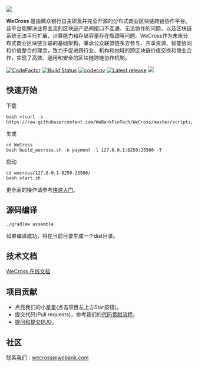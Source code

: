 ![](./docs/images/menu_logo_wecross.svg)

**WeCross** 是由微众银行自主研发并完全开源的分布式商业区块链跨链协作平台。该平台能解决业界主流的区块链产品间接口不互通、无法协作的问题，以及区块链系统无法平行扩展、计算能力和存储容量存在瓶颈等问题。WeCross作为未来分布式商业区块链互联的基础架构，秉承公众联盟链多方参与、共享资源、智能协同和价值整合的理念，致力于促进跨行业、机构和地域的跨区块链价值交换和商业合作，实现了高效、通用和安全的区块链跨链协作机制。

[![CodeFactor](https://www.codefactor.io/repository/github/webankfintech/wecross/badge)](https://www.codefactor.io/repository/github/webankfintech/wecross) [![Build Status](https://travis-ci.org/WeBankFinTech/WeCross.svg?branch=dev)](https://travis-ci.org/WeBankFinTech/WeCross) [![codecov](https://codecov.io/gh/WeBankFinTech/WeCross/branch/dev/graph/badge.svg)](https://codecov.io/gh/WeBankFinTech/WeCross) [![Latest release](https://img.shields.io/github/release/WeBankFinTech/WeCross.svg)](https://github.com/WeBankFinTech/WeCross/releases/latest)
 ![](https://img.shields.io/github/license/WeBankFinTech/WeCross) 

## 快速开始

下载

``` shell
bash <(curl -s https://raw.githubusercontent.com/WeBankFinTech/WeCross/master/scripts/download_wecross.sh)
```

生成

``` shell
cd WeCross
bash build_wecross.sh -n payment -l 127.0.0.1:8250:25500 -T
```

启动

``` shell
cd wecross/127.0.0.1-8250-25500/
bash start.sh
```

更全面的操作请参考[快速入门](https://wecross.readthedocs.io/zh_CN/dev/docs/tutorial/index.html)。

## 源码编译

```shell
./gradlew assemble
```

如果编译成功，将在当前目录生成一个dist目录。

## 技术文档

[WeCross 在线文档](https://wecross.readthedocs.io/zh_CN/latest/)

## 项目贡献

- 点亮我们的小星星(点击项目左上方Star按钮)。
- 提交代码(Pull requests)，参考我们的[代码贡献流程](CONTRIBUTING_CN.md)。
- [提问和提交BUG](https://github.com/WeBankFinTech/WeCross/issues)。

## 社区

联系我们：wecross@webank.com

